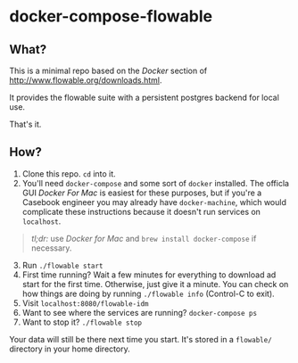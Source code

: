 # docker-compose-flowable

## What?

This is a minimal repo based on the *Docker* section of http://www.flowable.org/downloads.html.

It provides the flowable suite with a persistent postgres backend for local use.

That's it.

## How?

1. Clone this repo. `cd` into it.
2. You'll need `docker-compose` and some sort of `docker` installed. The officla GUI *Docker For Mac* is easiest for these purposes, but if you're a Casebook engineer you may already have `docker-machine`, which would complicate these instructions because it doesn't run services on `localhost`.
  > *tl;dr:* use *Docker for Mac* and `brew install docker-compose` if necessary.
3. Run `./flowable start`
4. First time running? Wait a few minutes for everything to download ad start for the first time. Otherwise, just give it a minute. You can check on how things are doing by running `./flowable info` (Control-C to exit).
5. Visit `localhost:8080/flowable-idm`
6. Want to see where the services are running? `docker-compose ps`
7. Want to stop it? `./flowable stop`

Your data will still be there next time you start. It's stored in a `flowable/` directory in your home directory.
